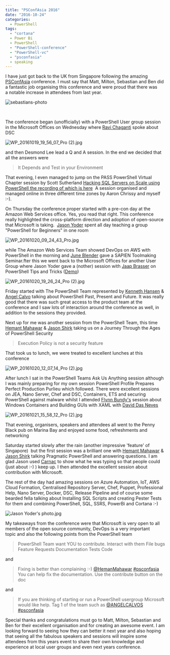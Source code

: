 ```yaml
---
title: "PSConfAsia 2016"
date: "2016-10-24"
categories:
  - PowerShell
tags:
  - "cortana"
  - Power Bi
  - PowerShell
  - "PowerShell-conference"
  - "PowerShell-vc"
  - "psconfasia"
  - speaking
---
```


I have just got back to the UK from Singapore following the amazing [PSConfAsia](http://www.psconf.asia/) conference. I must say that Matt, Milton, Sebastian and Ben did a fantastic job organising this conference and were proud that there was a notable increase in attendees from last year.

![sebastians-photo](..\assets\uploads\2016\10\sebastians-photo.jpg)

 

The conference began (unofficially) with a PowerShell User group session in the Microsoft Offices on Wednesday where [Ravi Chaganti](http://www.ravichaganti.com/blog/) spoke about DSC

![WP_20161019_19_56_07_Pro (2).jpg](..\assets\uploads\2016\10\wp_20161019_19_56_07_pro-2.jpg)

and then Desmond Lee lead a Q and A session. In the end we decided that all the answers were

> It Depends and Test in your Environment

That evening, I even managed to jump on the PASS PowerShell Virtual Chapter session by Scott Sutherland [Hacking SQL Servers on Scale using PowerShell the recording of which is here](https://www.youtube.com/watch?v=npoORzfP7rw)  A session organised and managed online in three different time zones by Aaron Chrissy and myself :-).

On Thursday the conference proper started with a pre-con day at the Amazon Web Services office. Yes, you read that right. This conference really highlighted the cross-platform direction and adoption of open-source that Microsoft is taking.  [Jason Yoder](http://twitter.com/@JasonYoder_MCT) spent all day teaching a group "PowerShell for Beginners" in one room

![WP_20161020_09_24_43_Pro.jpg](..\assets\uploads\2016\10\wp_20161020_09_24_43_pro.jpg)

while The Amazon Web Services Team showed DevOps on AWS with PowerShell in the morning and [June Blender](https://twitter.com/juneb_get_help) gave a SAPIEN Toolmaking Seminar.fter this we went back to the Microsoft Offices for another User Group where Jason Yoder gave a (nother) session with [Jaap Brasser](https://twitter.com/jaap_brasser) on PowerShell Tips and Tricks ([Demo](https://onedrive.live.com/?authkey=%21AJyNBdDeTNtAS18&id=4B0EFD9B34E1210E%2124928&cid=4B0EFD9B34E1210E))

![WP_20161020_19_26_24_Pro (2).jpg](..\assets\uploads\2016\10\wp_20161020_19_26_24_pro-2.jpg)

Friday started with The PowerShell Team represented by [Kenneth Hansen](https://twitter.com/khansenhansen) & [Angel Calvo](https://twitter.com/angelcalvos) talking about PowerShell Past, Present and Future. It was really good that there was such great access to the product team at the conference and I saw lots of interaction around the conference as well, in addition to the sessions they provided.

Next up for me was another session from the PowerShell Team, this time [Hemant Mahawar](https://twitter.com/hemanmahawar) & [Jason Shirk](https://twitter.com/lzybkr) taking us on a Journey Through the Ages of PowerShell Security

> Execution Policy is not a security feature

That took us to lunch, we were treated to excellent lunches at this conference

![WP_20161020_12_07_14_Pro (2).jpg](..\assets\uploads\2016\10\wp_20161020_12_07_14_pro-2.jpg)

After lunch I sat in the PowerShell Teams Ask Us Anything session although I was mainly preparing for my own session PowerShell Profile Prepares Perfect Production Purlieu which followed. There were excellent sessions on JEA, Nano Server, Chef and DSC, Containers, ETS and securing PowerShell against malware whilst I attended [Flynn Bundy's](http://flynnbundy.com) session about Windows Containers and Building GUIs with XAML with [David Das Neves](https://twitter.com/david_das_neves)

![WP_20161021_15_58_12_Pro (2).jpg](..\assets\uploads\2016\10\wp_20161021_15_58_12_pro-2.jpg)

That evening, organisers, speakers and attendees all went to the Penny Black pub on Marina Bay and enjoyed some food, refreshments and networking

Saturday started slowly after the rain (another impressive 'feature' of Singapore)  but the first session was a brilliant one with [Hemant Mahawar](https://twitter.com/hemanmahawar) & [Jason Shirk](https://twitter.com/lzybkr) talking Pragmatic PowerShell and answering questions. I am glad Jason used [Carnac](https://github.com/Code52/carnac) to show what he was typing so that people could (just about :-) ) keep up. I then attended the excellent session about contribution with Microsoft.

The rest of the day had amazing sessions on Azure Automation, IoT, AWS Cloud Formation, Centralised Repository Server, Chef, Puppet, Professional Help, Nano Server, Docker, DSC, Release Pipeline and of course some bearded fella talking about Installing SQL Scripts and creating Pester Tests for them and combining PowerShell, SQL, SSRS, PowerBi and Cortana :-)

![Jason Yoder's photo.jpg](..\assets\uploads\2016\10\jason-yoders-photo.jpg)

My takeaways from the conference were that Microsoft is very open to all members of the open source community, DevOps is a very important topic and also the following points from the PowerShell team

> PowerShell Team want YOU to contribute. Interact with them File bugs Feature Requests Documentation Tests Code

and

> Fixing is better than complaining :-) [@HemanMahawar](https://twitter.com/@HemanMahawar) [#psconfasia](https://twitter.com/search?q=%23psconfasia) You can help fix the documentation. Use the contribute button on the doc

and

> If you are thinking of starting or run a PowerShell usergroup Microsoft would like help. Tag 1 of the team such as [@ANGELCALVOS](https://twitter.com/@ANGELCALVOS) [#psconfasia](https://twitter.com/search?q=%23psconfasia)

Special thanks and congratulations must go to Matt, Milton, Sebastian and Ben for their excellent organisation and for creating an awesome event. I am looking forward to seeing how they can better it next year and also hoping that seeing all the fabulous speakers and sessions will inspire some attendees from this years event to share their own knowledge and experience at local user groups and even next years conference.


